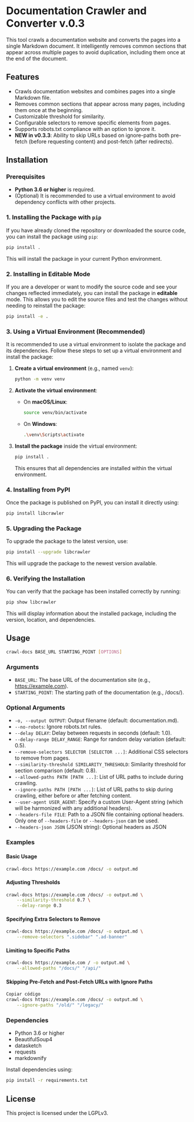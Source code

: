 # Documentation Crawler and Converter v.0.3

This tool crawls a documentation website and converts the pages into a single Markdown document. It intelligently removes common sections that appear across multiple pages to avoid duplication, including them once at the end of the document.

## Features

- Crawls documentation websites and combines pages into a single Markdown file.
- Removes common sections that appear across many pages, including them once at the beginning.
- Customizable threshold for similarity.
- Configurable selectors to remove specific elements from pages.
- Supports robots.txt compliance with an option to ignore it.
- **NEW in v0.3.3**: Ability to skip URLs based on ignore-paths both pre-fetch (before requesting content) and post-fetch (after redirects).

## Installation

### Prerequisites

- **Python 3.6 or higher** is required.
- (Optional) It is recommended to use a virtual environment to avoid dependency conflicts with other projects.

### 1. Installing the Package with `pip`

If you have already cloned the repository or downloaded the source code, you can install the package using `pip`:

```bash
pip install .
```

This will install the package in your current Python environment.

### 2. Installing in Editable Mode

If you are a developer or want to modify the source code and see your changes reflected immediately, you can install the package in **editable** mode. This allows you to edit the source files and test the changes without needing to reinstall the package:

```bash
pip install -e .
```

### 3. Using a Virtual Environment (Recommended)

It is recommended to use a virtual environment to isolate the package and its dependencies. Follow these steps to set up a virtual environment and install the package:

1. **Create a virtual environment** (e.g., named `venv`):

   ```bash
   python -m venv venv
   ```

2. **Activate the virtual environment**:

   - On **macOS/Linux**:
     ```bash
     source venv/bin/activate
     ```

   - On **Windows**:
     ```bash
     .\venv\Scripts\activate
     ```

3. **Install the package** inside the virtual environment:

   ```bash
   pip install .
   ```

   This ensures that all dependencies are installed within the virtual environment.

### 4. Installing from PyPI

Once the package is published on PyPI, you can install it directly using:

```bash
pip install libcrawler
```

### 5. Upgrading the Package

To upgrade the package to the latest version, use:

```bash
pip install --upgrade libcrawler
```

This will upgrade the package to the newest version available.

### 6. Verifying the Installation

You can verify that the package has been installed correctly by running:

```bash
pip show libcrawler
```

This will display information about the installed package, including the version, location, and dependencies.

## Usage

```bash
crawl-docs BASE_URL STARTING_POINT [OPTIONS]
```

### Arguments

- `BASE_URL`: The base URL of the documentation site (e.g., https://example.com).
- `STARTING_POINT`: The starting path of the documentation (e.g., /docs/).

### Optional Arguments

- `-o, --output OUTPUT`: Output filename (default: documentation.md).
- `--no-robots`: Ignore robots.txt rules.
- `--delay DELAY`: Delay between requests in seconds (default: 1.0).
- `--delay-range DELAY_RANGE`: Range for random delay variation (default: 0.5).
- `--remove-selectors SELECTOR [SELECTOR ...]`: Additional CSS selectors to remove from pages.
- `--similarity-threshold SIMILARITY_THRESHOLD`: Similarity threshold for section comparison (default: 0.8).
- `--allowed-paths PATH [PATH ...]`: List of URL paths to include during crawling.
- `--ignore-paths PATH [PATH ...]`: List of URL paths to skip during crawling, either before or after fetching content.
- `--user-agent USER_AGENT`: Specify a custom User-Agent string (which will be harmonized with any additional headers).
- `--headers-file FILE`: Path to a JSON file containing optional headers. Only one of `--headers-file` or `--headers-json` can be used.
- `--headers-json JSON` (JSON string): Optional headers as JSON

### Examples

#### Basic Usage
```bash
crawl-docs https://example.com /docs/ -o output.md
```

#### Adjusting Thresholds
```bash
crawl-docs https://example.com /docs/ -o output.md \
    --similarity-threshold 0.7 \
    --delay-range 0.3
```

#### Specifying Extra Selectors to Remove
```bash
crawl-docs https://example.com /docs/ -o output.md \
    --remove-selectors ".sidebar" ".ad-banner"
```

#### Limiting to Specific Paths
```bash
crawl-docs https://example.com / -o output.md \
    --allowed-paths "/docs/" "/api/"
```

#### Skipping Pre-Fetch and Post-Fetch URLs with Ignore Paths

```bash
Copiar código
crawl-docs https://example.com /docs/ -o output.md \
    --ignore-paths "/old/" "/legacy/"
```

### Dependencies

- Python 3.6 or higher
- BeautifulSoup4
- datasketch
- requests
- markdownify

Install dependencies using:
```bash
pip install -r requirements.txt
```

## License

This project is licensed under the LGPLv3.
